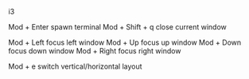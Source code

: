 i3

Mod + Enter		spawn terminal
Mod + Shift + q		close current window

Mod + Left		focus left window
Mod + Up		focus up window
Mod + Down		focus down window
Mod + Right		focus right window

Mod + e			switch vertical/horizontal layout


